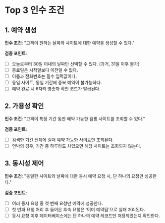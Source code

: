 # Top 3 인수 조건

## 1. 예약 생성
**인수 조건**: "고객이 원하는 날짜와 사이트에 대한 예약을 생성할 수 있다."

**검증 포인트**:
- [ ] 오늘로부터 30일 이내의 날짜만 선택할 수 있다. (과거, 31일 이후 불가)
- [ ] 종료일은 시작일보다 이전일 수 없다.
- [ ] 이름과 전화번호는 필수 입력값이다.
- [ ] 동일 사이트, 동일 기간에 중복 예약이 불가능하다.
- [ ] 예약 완료 시 6자리 영숫자 확인 코드가 발급된다.

## 2. 가용성 확인
**인수 조건**: "고객이 특정 기간 동안 예약 가능한 캠핑 사이트를 조회할 수 있다."

**검증 포인트**:
- [ ] 검색한 기간 전체에 걸쳐 예약 가능한 사이트만 조회된다.
- [ ] 연박의 경우, 기간 중 하루라도 차있으면 해당 사이트는 조회되지 않는다.

## 3. 동시성 제어
**인수 조건**: "동일한 사이트와 날짜에 대한 동시 예약 요청 시, 단 하나의 요청만 성공한다."

**검증 포인트**:
- [ ] 여러 동시 요청 중 첫 번째 요청만 예약에 성공한다.
- [ ] 첫 번째 요청 처리 후 들어온 후속 요청은 '이미 예약됨'으로 실패 처리된다.
- [ ] 동시 요청 이후 데이터베이스에는 단 하나의 예약 레코드만 저장되었는지 확인한다.